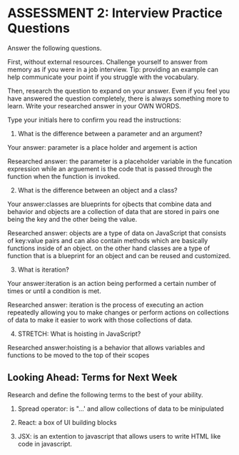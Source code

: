 # ASSESSMENT 2: Interview Practice Questions

Answer the following questions.

First, without external resources. Challenge yourself to answer from memory as if you were in a job interview. Tip: providing an example can help communicate your point if you struggle with the vocabulary.

Then, research the question to expand on your answer. Even if you feel you have answered the question completely, there is always something more to learn. Write your researched answer in your OWN WORDS.

Type your initials here to confirm you read the instructions:

1. What is the difference between a parameter and an argument?

Your answer: parameter is a place holder and argement is action 

Researched answer: the parameter is a placeholder variable in the funcation expression while an arguement is the code that is passed through the function when the function is invoked.

2. What is the difference between an object and a class?

Your answer:classes are blueprints for ojbects that combine data and behavior and objects are a collection of data that are stored in pairs one being the key and the other being the value.

Researched answer: objects are a type of data on JavaScript that consists of key:value pairs and can also contain methods which are basically functions inside of an object. on the other hand classes are a type of function that is a blueprint for an object and can be reused and customized.

3. What is iteration?

Your answer:iteration is an action being performed a certain number of times or until a condition is met.

Researched answer: iteration is the process of executing an action repeatedly allowing you to make changes or perform actions on collections of data to make it easier to work with those collections of data.

4. STRETCH: What is hoisting in JavaScript?

Researched answer:hoisting is a behavior that allows variables and functions to be moved to the top of their scopes 

## Looking Ahead: Terms for Next Week

Research and define the following terms to the best of your ability.

1. Spread operator: is "...' and allow collections of data to be minipulated 

2. React: a box of UI building blocks 

3. JSX: is an extention to javascript that allows users to write HTML like code in javascript.
